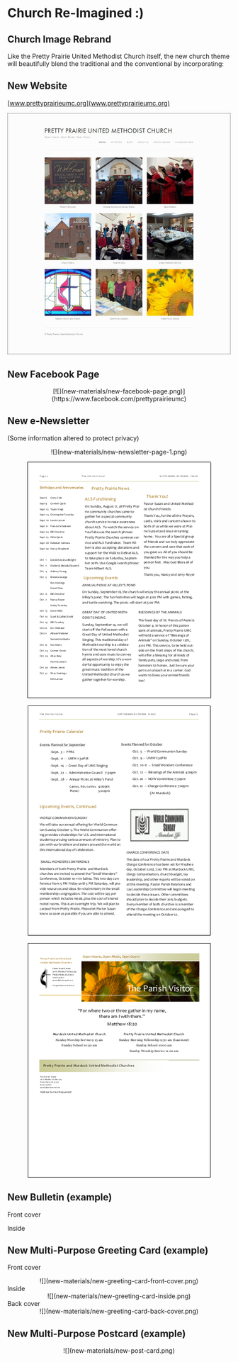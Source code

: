 # Church Re-Imagined :)

## Church Image Rebrand

Like the Pretty Prairie United Methodist Church itself, the new church theme will beautifully blend the traditional and the conventional by incorporating:

## New Website
[www.prettyprairieumc.org](www.prettyprairieumc.org)

[![](new-materials/new-website-home-page.jpg)](http://prettyprairieumc.org)

## New Facebook Page

<center>
[![](new-materials/new-facebook-page.png)](https://www.facebook.com/prettyprairieumc)
</center>

## New e-Newsletter
(Some information altered to protect privacy) 
<center>
![](new-materials/new-newsletter-page-1.png)

![](new-materials/new-newsletter-page-2.png)

![](new-materials/new-newsletter-page-3.png)

![](new-materials/new-newsletter-page-4.png)
</center>

## New Bulletin (example)

Front cover

Inside

## New Multi-Purpose Greeting Card (example)

Front cover<br>
<center>
![](new-materials/new-greeting-card-front-cover.png)
</center>
Inside<br>
<center>
![](new-materials/new-greeting-card-inside.png)
</center>
Back cover<br>
<center>
![](new-materials/new-greeting-card-back-cover.png)
</center>

## New Multi-Purpose Postcard (example)

<center>
![](new-materials/new-post-card.png)
</center>
